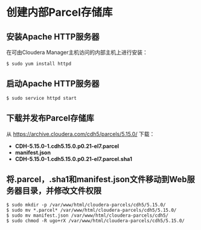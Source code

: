 创建内部Parcel存储库
================================================================================
## 安装Apache HTTP服务器
在可由Cloudera Manager主机访问的内部主机上进行安装：
```shell
$ sudo yum install httpd
```

## 启动Apache HTTP服务器
```shell
$ sudo service httpd start
```

## 下载并发布Parcel存储库
从 https://archive.cloudera.com/cdh5/parcels/5.15.0/ 下载：
+ **CDH-5.15.0-1.cdh5.15.0.p0.21-el7.parcel**
+ **manifest.json**
+ **CDH-5.15.0-1.cdh5.15.0.p0.21-el7.parcel.sha1**

## 将.parcel，.sha1和manifest.json文件移动到Web服务器目录，并修改文件权限
```shell
$ sudo mkdir -p /var/www/html/cloudera-parcels/cdh5/5.15.0/
$ sudo mv *.parcel* /var/www/html/cloudera-parcels/cdh5/5.15.0/
$ sudo mv manifest.json /var/www/html/cloudera-parcels/cdh5/
$ sudo chmod -R ugo+rX /var/www/html/cloudera-parcels/cdh5/5.15.0/
```
